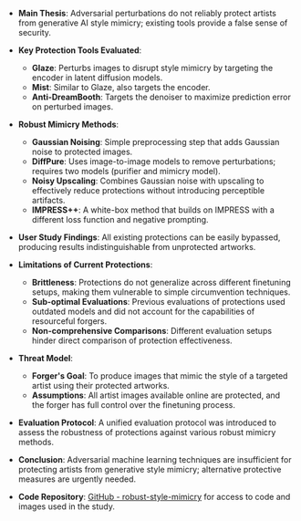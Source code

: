 - **Main Thesis**: Adversarial perturbations do not reliably protect artists from generative AI style mimicry; existing tools provide a false sense of security.
  
- **Key Protection Tools Evaluated**:
  - **Glaze**: Perturbs images to disrupt style mimicry by targeting the encoder in latent diffusion models.
  - **Mist**: Similar to Glaze, also targets the encoder.
  - **Anti-DreamBooth**: Targets the denoiser to maximize prediction error on perturbed images.

- **Robust Mimicry Methods**:
  - **Gaussian Noising**: Simple preprocessing step that adds Gaussian noise to protected images.
  - **DiffPure**: Uses image-to-image models to remove perturbations; requires two models (purifier and mimicry model).
  - **Noisy Upscaling**: Combines Gaussian noise with upscaling to effectively reduce protections without introducing perceptible artifacts.
  - **IMPRESS++**: A white-box method that builds on IMPRESS with a different loss function and negative prompting.

- **User Study Findings**: All existing protections can be easily bypassed, producing results indistinguishable from unprotected artworks.

- **Limitations of Current Protections**:
  - **Brittleness**: Protections do not generalize across different finetuning setups, making them vulnerable to simple circumvention techniques.
  - **Sub-optimal Evaluations**: Previous evaluations of protections used outdated models and did not account for the capabilities of resourceful forgers.
  - **Non-comprehensive Comparisons**: Different evaluation setups hinder direct comparison of protection effectiveness.

- **Threat Model**: 
  - **Forger's Goal**: To produce images that mimic the style of a targeted artist using their protected artworks.
  - **Assumptions**: All artist images available online are protected, and the forger has full control over the finetuning process.

- **Evaluation Protocol**: A unified evaluation protocol was introduced to assess the robustness of protections against various robust mimicry methods.

- **Conclusion**: Adversarial machine learning techniques are insufficient for protecting artists from generative style mimicry; alternative protective measures are urgently needed. 

- **Code Repository**: [GitHub - robust-style-mimicry](https://github.com/ethz-spylab/robust-style-mimicry) for access to code and images used in the study.